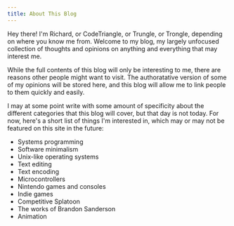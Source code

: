 ```yaml
---
title: About This Blog
---
```


Hey there!
I'm Richard, or CodeTriangle, or Trungle, or Trongle,
depending on where you know me from.
Welcome to my blog,
my largely unfocused collection
of thoughts and opinions
on anything and everything
that may interest me.

While the full contents of this blog
will only be interesting to me,
there are reasons other people
might want to visit.
The authoratative version
of some of my opinions
will be stored here,
and this blog will allow me
to link people to them
quickly and easily.

I may at some point write
with some amount of specificity
about the different categories
that this blog will cover,
but that day is not today.
For now, here's a short list
of things I'm interested in,
which may or may not be featured
on this site in the future:

* Systems programming
* Software minimalism
* Unix-like operating systems
* Text editing
* Text encoding
* Microcontrollers
* Nintendo games and consoles
* Indie games
* Competitive Splatoon
* The works of Brandon Sanderson
* Animation

